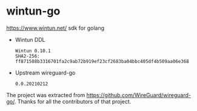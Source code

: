 # wintun-go
https://www.wintun.net/ sdk for golang

- Wintun DDL
    ```
    Wintun 0.10.1
    SHA2-256: ff871508b3316701fa2c9ab72b919ef23cf2683ba04bbc405df4b509aa06e368
    ```

- Upstream wireguard-go
    ```
    0.0.20210212
    ```

The project was extracted from https://github.com/WireGuard/wireguard-go/. Thanks for all the contributors of that project.

